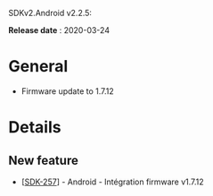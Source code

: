 SDKv2.Android v2.2.5:

**Release date** : 2020-03-24


# General  

- Firmware update to 1.7.12



# Details


## New feature 

* [[SDK-257](https://mybrain.atlassian.net/browse/SDK-257)] - Android - Intégration firmware v1.7.12



